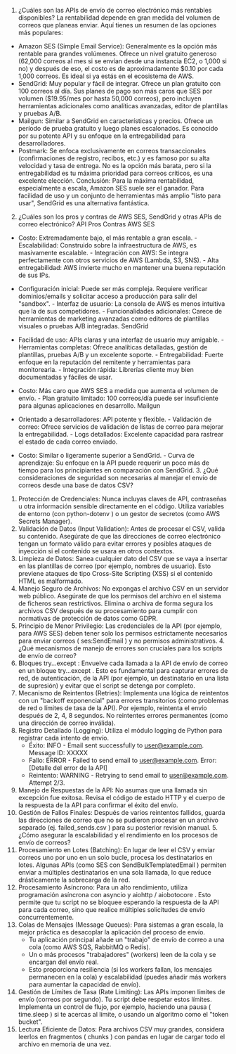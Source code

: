 1. ¿Cuáles son las APIs de envío de correo electrónico más rentables disponibles?
La rentabilidad depende en gran medida del volumen de correos que planeas enviar. Aquí tienes un resumen de las opciones más populares:

- Amazon SES (Simple Email Service): Generalmente es la opción más rentable para grandes volúmenes. Ofrece un nivel gratuito generoso (62,000 correos al mes si se envían desde una instancia EC2, o 1,000 si no) y después de eso, el costo es de aproximadamente $0.10 por cada 1,000 correos. Es ideal si ya estás en el ecosistema de AWS.
- SendGrid: Muy popular y fácil de integrar. Ofrece un plan gratuito con 100 correos al día. Sus planes de pago son más caros que SES por volumen ($19.95/mes por hasta 50,000 correos), pero incluyen herramientas adicionales como analíticas avanzadas, editor de plantillas y pruebas A/B.
- Mailgun: Similar a SendGrid en características y precios. Ofrece un período de prueba gratuito y luego planes escalonados. Es conocido por su potente API y su enfoque en la entregabilidad para desarrolladores.
- Postmark: Se enfoca exclusivamente en correos transaccionales (confirmaciones de registro, recibos, etc.) y es famoso por su alta velocidad y tasa de entrega. No es la opción más barata, pero si la entregabilidad es tu máxima prioridad para correos críticos, es una excelente elección.
Conclusión: Para la máxima rentabilidad, especialmente a escala, Amazon SES suele ser el ganador. Para facilidad de uso y un conjunto de herramientas más amplio "listo para usar", SendGrid es una alternativa fantástica.
 2. ¿Cuáles son los pros y contras de AWS SES, SendGrid y otras APIs de correo electrónico? API Pros Contras AWS SES

- Costo: Extremadamente bajo, el más rentable a gran escala. - Escalabilidad: Construido sobre la infraestructura de AWS, es masivamente escalable. - Integración con AWS: Se integra perfectamente con otros servicios de AWS (Lambda, S3, SNS). - Alta entregabilidad: AWS invierte mucho en mantener una buena reputación de sus IPs.

- Configuración inicial: Puede ser más compleja. Requiere verificar dominios/emails y solicitar acceso a producción para salir del "sandbox". - Interfaz de usuario: La consola de AWS es menos intuitiva que la de sus competidores. - Funcionalidades adicionales: Carece de herramientas de marketing avanzadas como editores de plantillas visuales o pruebas A/B integradas. SendGrid

- Facilidad de uso: APIs claras y una interfaz de usuario muy amigable. - Herramientas completas: Ofrece analíticas detalladas, gestión de plantillas, pruebas A/B y un excelente soporte. - Entregabilidad: Fuerte enfoque en la reputación del remitente y herramientas para monitorearla. - Integración rápida: Librerías cliente muy bien documentadas y fáciles de usar.

- Costo: Más caro que AWS SES a medida que aumenta el volumen de envío. - Plan gratuito limitado: 100 correos/día puede ser insuficiente para algunas aplicaciones en desarrollo. Mailgun

- Orientado a desarrolladores: API potente y flexible. - Validación de correo: Ofrece servicios de validación de listas de correo para mejorar la entregabilidad. - Logs detallados: Excelente capacidad para rastrear el estado de cada correo enviado.

- Costo: Similar o ligeramente superior a SendGrid. - Curva de aprendizaje: Su enfoque en la API puede requerir un poco más de tiempo para los principiantes en comparación con SendGrid. 3. ¿Qué consideraciones de seguridad son necesarias al manejar el envío de correos desde una base de datos CSV?
1. Protección de Credenciales: Nunca incluyas claves de API, contraseñas u otra información sensible directamente en el código. Utiliza variables de entorno (con python-dotenv ) o un gestor de secretos (como AWS Secrets Manager).
2. Validación de Datos (Input Validation): Antes de procesar el CSV, valida su contenido. Asegúrate de que las direcciones de correo electrónico tengan un formato válido para evitar errores y posibles ataques de inyección si el contenido se usara en otros contextos.
3. Limpieza de Datos: Sanea cualquier dato del CSV que se vaya a insertar en las plantillas de correo (por ejemplo, nombres de usuario). Esto previene ataques de tipo Cross-Site Scripting (XSS) si el contenido HTML es malformado.
4. Manejo Seguro de Archivos: No expongas el archivo CSV en un servidor web público. Asegúrate de que los permisos del archivo en el sistema de ficheros sean restrictivos. Elimina o archiva de forma segura los archivos CSV después de su procesamiento para cumplir con normativas de protección de datos como GDPR.
5. Principio de Menor Privilegio: Las credenciales de la API (por ejemplo, para AWS SES) deben tener solo los permisos estrictamente necesarios para enviar correos ( ses:SendEmail ) y no permisos administrativos. 4. ¿Qué mecanismos de manejo de errores son cruciales para los scripts de envío de correo?
1. Bloques try...except : Envuelve cada llamada a la API de envío de correo en un bloque try...except . Esto es fundamental para capturar errores de red, de autenticación, de la API (por ejemplo, un destinatario en una lista de supresión) y evitar que el script se detenga por completo.
2. Mecanismo de Reintentos (Retries): Implementa una lógica de reintentos con un "backoff exponencial" para errores transitorios (como problemas de red o límites de tasa de la API). Por ejemplo, reintenta el envío después de 2, 4, 8 segundos. No reintentes errores permanentes (como una dirección de correo inválida).
3. Registro Detallado (Logging): Utiliza el módulo logging de Python para registrar cada intento de envío.
   - Éxito: INFO - Email sent successfully to user@example.com. Message ID: XXXXX
   - Fallo: ERROR - Failed to send email to user@example.com. Error: [Detalle del error de la API]
   - Reintento: WARNING - Retrying to send email to user@example.com. Attempt 2/3.
4. Manejo de Respuestas de la API: No asumas que una llamada sin excepción fue exitosa. Revisa el código de estado HTTP y el cuerpo de la respuesta de la API para confirmar el éxito del envío.
5. Gestión de Fallos Finales: Después de varios reintentos fallidos, guarda las direcciones de correo que no se pudieron procesar en un archivo separado (ej. failed_sends.csv ) para su posterior revisión manual. 5. ¿Cómo asegurar la escalabilidad y el rendimiento en los procesos de envío de correos?
1. Procesamiento en Lotes (Batching): En lugar de leer el CSV y enviar correos uno por uno en un solo bucle, procesa los destinatarios en lotes. Algunas APIs (como SES con SendBulkTemplatedEmail ) permiten enviar a múltiples destinatarios en una sola llamada, lo que reduce drásticamente la sobrecarga de la red.
2. Procesamiento Asíncrono: Para un alto rendimiento, utiliza programación asíncrona con asyncio y aiohttp / aiobotocore . Esto permite que tu script no se bloquee esperando la respuesta de la API para cada correo, sino que realice múltiples solicitudes de envío concurrentemente.
3. Colas de Mensajes (Message Queues): Para sistemas a gran escala, la mejor práctica es desacoplar la aplicación del proceso de envío.
   - Tu aplicación principal añade un "trabajo" de envío de correo a una cola (como AWS SQS, RabbitMQ o Redis).
   - Un o más procesos "trabajadores" (workers) leen de la cola y se encargan del envío real.
   - Esto proporciona resiliencia (si los workers fallan, los mensajes permanecen en la cola) y escalabilidad (puedes añadir más workers para aumentar la capacidad de envío).
4. Gestión de Límites de Tasa (Rate Limiting): Las APIs imponen límites de envío (correos por segundo). Tu script debe respetar estos límites. Implementa un control de flujo, por ejemplo, haciendo una pausa ( time.sleep ) si te acercas al límite, o usando un algoritmo como el "token bucket".
5. Lectura Eficiente de Datos: Para archivos CSV muy grandes, considera leerlos en fragmentos ( chunks ) con pandas en lugar de cargar todo el archivo en memoria de una vez.